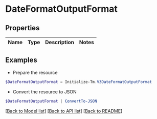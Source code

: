 # DateFormatOutputFormat
## Properties

Name | Type | Description | Notes
------------ | ------------- | ------------- | -------------

## Examples

- Prepare the resource
```powershell
$DateFormatOutputFormat = Initialize-Tm.V3DateFormatOutputFormat 
```

- Convert the resource to JSON
```powershell
$DateFormatOutputFormat | ConvertTo-JSON
```

[[Back to Model list]](../README.md#documentation-for-models) [[Back to API list]](../README.md#documentation-for-api-endpoints) [[Back to README]](../README.md)

